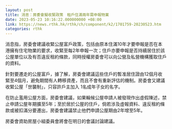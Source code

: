 ```yaml
---
layout: post
title: 消息：房委會擬收緊政策　租戶住滿兩年需申報物業
date: 2023-05-23 10:16:22.000000000 +08:00
link: https://news.rthk.hk/rthk/ch/component/k2/1701759-20230523.htm
categories: rthk
---
```


消息指，房委會建議收緊公屋富戶政策，包括由原本住滿10年才要申報是否在本港擁有住宅物業的要求，收緊至每2年申報一次；住戶亦要申報是否持續居住於該公屋單位以及有否違反租約條款，同時授權房委會可以向公營及私營機構獲取住戶的資料。

針對要遷走的公屋富戶，據了解，房委會建議這些住戶的暫准居住證由12個月收緊至4個月，避免期間有人轉移資產，而且不會有重新評估的機制。房委會又建議收緊公屋「世襲制」，只容許戶主加入 1名成年子女的名字。

在防止濫用公屋方面，房委會建議，如果輪候公屋申請人被發現作出虛假陳述，禁止申請公屋年期擴至5年；至於居於公屋的住戶，倘若涉及虛報資料、違反租約條款或被扣滿分要遷出，房委會建議禁止他們申請公屋期由2年增至5年。

房委會資助房屋小組委員會將會在明日的會議討論建議。
